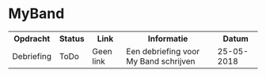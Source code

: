 # MyBand

<!DOCTYPE html>
<html>
  <head></head>
  <body>
 <table>
  <tr>
    <th>Opdracht</th>
    <th>Status</th>
    <th>Link</th>
    <th>Informatie</th>
    <th>Datum</th>
  </tr>
   <tr>
     <td>Debriefing</td>
     <td>ToDo</td>
     <td>Geen link</td>
     <td>Een debriefing voor My Band schrijven</td>
     <td>25-05-2018</td>
   </tr>
  </body>
<html>
